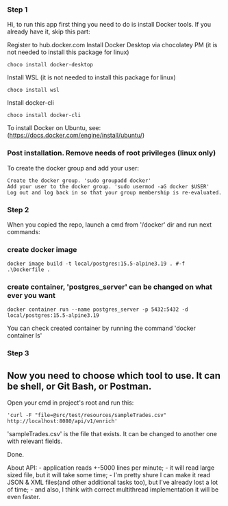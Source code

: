 ### Step 1

Hi, to run this app first thing you need to do is install Docker tools.
If you already have it, skip this part:


Register to hub.docker.com 
Install Docker Desktop via chocolatey PM
(it is not needed to install this package for linux)
```
choco install docker-desktop
```
Install WSL (it is not needed to install this package for linux)
```
choco install wsl
```
Install docker-cli
```
choco install docker-cli
```
To install Docker on Ubuntu, see: (https://docs.docker.com/engine/install/ubuntu/) 

### Post installation. Remove needs of root privileges (linux only)
To create the docker group and add your user:
```
Create the docker group. 'sudo groupadd docker'
Add your user to the docker group. 'sudo usermod -aG docker $USER'
Log out and log back in so that your group membership is re-evaluated.
```
### Step 2

When you copied the repo, launch a cmd from '/docker' dir and run next commands:  

### create docker image
```docker image build -t local/postgres:15.5-alpine3.19 . #-f .\Dockerfile .```
### create container, 'postgres_server' can be changed on what ever you want
```docker container run --name postgres_server -p 5432:5432 -d local/postgres:15.5-alpine3.19```

You can check created container by running the command 'docker container ls'

### Step 3

## Now you need to choose which tool to use. It can be shell, or Git Bash, or Postman.

Open your cmd in project's root and run this:
```
'curl -F "file=@src/test/resources/sampleTrades.csv" http://localhost:8080/api/v1/enrich' 
```
'sampleTrades.csv' is the file that exists. It can be changed to another one with relevant fields.

Done.



About API:
    - application reads +-5000 lines per minute;
    - it will read large sized file, but it will take some time;
    - I'm pretty shure I can make it read JSON & XML files(and other additional tasks too),
     but I've already lost a lot of time;
    - and also, I think with correct multithread implementation it will be even faster. 
